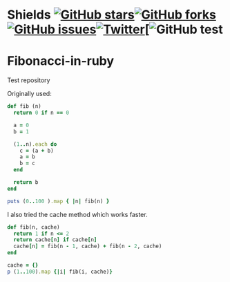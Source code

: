 # Shields [![GitHub stars](https://img.shields.io/github/stars/Johnny2136/Fibonacci-in-Ruby)](https://github.com/Johnny2136/Fibonacci-in-Ruby/stargazers)[![GitHub forks](https://img.shields.io/github/forks/Johnny2136/Fibonacci-in-Ruby)](https://github.com/Johnny2136/Fibonacci-in-Ruby/network)[![GitHub issues](https://img.shields.io/github/issues/Johnny2136/Fibonacci-in-Ruby)](https://github.com/Johnny2136/Fibonacci-in-Ruby/issues)[![Twitter](https://img.shields.io/twitter/url?style=social)](https://twitter.com/intent/tweet?text=Wow:&url=https%3A%2F%2Fgithub.com%2FJohnny2136%2FFibonacci-in-Ruby)[![GitHub test](https://img.shields.io/badge/Test-A%20Test%20Message-green)

Fibonacci-in-ruby
=================

Test repository

Originally used:
```Ruby
def fib (n)
  return 0 if n == 0

  a = 0
  b = 1

  (1..n).each do
    c = (a + b)
    a = b
    b = c
  end

  return b
end

puts (0..100 ).map { |n| fib(n) }
```
I also tried the cache method which works faster. 
```Ruby
def fib(n, cache)
  return 1 if n <= 2
  return cache[n] if cache[n]
  cache[n] = fib(n - 1, cache) + fib(n - 2, cache)
end

cache = {}
p (1..100).map {|i| fib(i, cache)}
```
